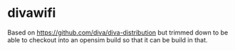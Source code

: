 # divawifi
Based on https://github.com/diva/diva-distribution but trimmed down to be able to checkout into an opensim build so that it can be build in that.

